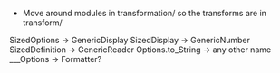 * Move around modules in transformation/ so the transforms are in transform/




SizedOptions -> GenericDisplay
SizedDisplay -> GenericNumber
SizedDefinition -> GenericReader
Options.to_String -> any other name
___Options -> Formatter?
